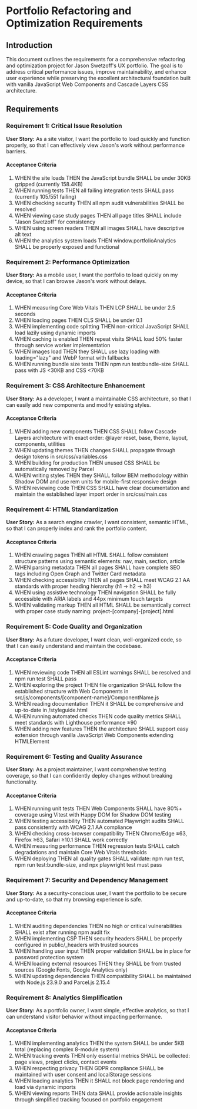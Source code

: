 # Portfolio Refactoring and Optimization Requirements

## Introduction

This document outlines the requirements for a comprehensive refactoring and optimization project for Jason Swetzoff's UX portfolio. The goal is to address critical performance issues, improve maintainability, and enhance user experience while preserving the excellent architectural foundation built with vanilla JavaScript Web Components and Cascade Layers CSS architecture.

## Requirements

### Requirement 1: Critical Issue Resolution

**User Story:** As a site visitor, I want the portfolio to load quickly and function properly, so that I can effectively view Jason's work without performance barriers.

#### Acceptance Criteria

1. WHEN the site loads THEN the JavaScript bundle SHALL be under 30KB gzipped (currently 158.4KB)
2. WHEN running tests THEN all failing integration tests SHALL pass (currently 105/551 failing)
3. WHEN checking security THEN all npm audit vulnerabilities SHALL be resolved
4. WHEN viewing case study pages THEN all page titles SHALL include "Jason Swetzoff" for consistency
5. WHEN using screen readers THEN all images SHALL have descriptive alt text
6. WHEN the analytics system loads THEN window.portfolioAnalytics SHALL be properly exposed and functional

### Requirement 2: Performance Optimization

**User Story:** As a mobile user, I want the portfolio to load quickly on my device, so that I can browse Jason's work without delays.

#### Acceptance Criteria

1. WHEN measuring Core Web Vitals THEN LCP SHALL be under 2.5 seconds
2. WHEN loading pages THEN CLS SHALL be under 0.1
3. WHEN implementing code splitting THEN non-critical JavaScript SHALL load lazily using dynamic imports
4. WHEN caching is enabled THEN repeat visits SHALL load 50% faster through service worker implementation
5. WHEN images load THEN they SHALL use lazy loading with loading="lazy" and WebP format with fallbacks
6. WHEN running bundle size tests THEN npm run test:bundle-size SHALL pass with JS <30KB and CSS <70KB

### Requirement 3: CSS Architecture Enhancement

**User Story:** As a developer, I want a maintainable CSS architecture, so that I can easily add new components and modify existing styles.

#### Acceptance Criteria

1. WHEN adding new components THEN CSS SHALL follow Cascade Layers architecture with exact order: @layer reset, base, theme, layout, components, utilities
2. WHEN updating themes THEN changes SHALL propagate through design tokens in src/css/variables.css
3. WHEN building for production THEN unused CSS SHALL be automatically removed by Parcel
4. WHEN writing styles THEN they SHALL follow BEM methodology within Shadow DOM and use rem units for mobile-first responsive design
5. WHEN reviewing code THEN CSS SHALL have clear documentation and maintain the established layer import order in src/css/main.css

### Requirement 4: HTML Standardization

**User Story:** As a search engine crawler, I want consistent, semantic HTML, so that I can properly index and rank the portfolio content.

#### Acceptance Criteria

1. WHEN crawling pages THEN all HTML SHALL follow consistent structure patterns using semantic elements: nav, main, section, article
2. WHEN parsing metadata THEN all pages SHALL have complete SEO tags including Open Graph and Twitter Card metadata
3. WHEN checking accessibility THEN all pages SHALL meet WCAG 2.1 AA standards with proper heading hierarchy (h1 → h2 → h3)
4. WHEN using assistive technology THEN navigation SHALL be fully accessible with ARIA labels and 44px minimum touch targets
5. WHEN validating markup THEN all HTML SHALL be semantically correct with proper case study naming: project-[company]-[project].html

### Requirement 5: Code Quality and Organization

**User Story:** As a future developer, I want clean, well-organized code, so that I can easily understand and maintain the codebase.

#### Acceptance Criteria

1. WHEN reviewing code THEN all ESLint warnings SHALL be resolved and npm run test SHALL pass
2. WHEN exploring the project THEN file organization SHALL follow the established structure with Web Components in src/js/components/[component-name]/ComponentName.js
3. WHEN reading documentation THEN it SHALL be comprehensive and up-to-date in /styleguide.html
4. WHEN running automated checks THEN code quality metrics SHALL meet standards with Lighthouse performance ≥90
5. WHEN adding new features THEN the architecture SHALL support easy extension through vanilla JavaScript Web Components extending HTMLElement

### Requirement 6: Testing and Quality Assurance

**User Story:** As a project maintainer, I want comprehensive testing coverage, so that I can confidently deploy changes without breaking functionality.

#### Acceptance Criteria

1. WHEN running unit tests THEN Web Components SHALL have 80%+ coverage using Vitest with Happy DOM for Shadow DOM testing
2. WHEN testing accessibility THEN automated Playwright audits SHALL pass consistently with WCAG 2.1 AA compliance
3. WHEN checking cross-browser compatibility THEN Chrome/Edge ≥63, Firefox ≥63, Safari ≥10.1 SHALL work correctly
4. WHEN measuring performance THEN regression tests SHALL catch degradations and maintain Core Web Vitals thresholds
5. WHEN deploying THEN all quality gates SHALL validate: npm run test, npm run test:bundle-size, and npx playwright test must pass

### Requirement 7: Security and Dependency Management

**User Story:** As a security-conscious user, I want the portfolio to be secure and up-to-date, so that my browsing experience is safe.

#### Acceptance Criteria

1. WHEN auditing dependencies THEN no high or critical vulnerabilities SHALL exist after running npm audit fix
2. WHEN implementing CSP THEN security headers SHALL be properly configured in public/\_headers with trusted sources
3. WHEN handling user input THEN proper validation SHALL be in place for password protection system
4. WHEN loading external resources THEN they SHALL be from trusted sources (Google Fonts, Google Analytics only)
5. WHEN updating dependencies THEN compatibility SHALL be maintained with Node.js 23.9.0 and Parcel.js 2.15.4

### Requirement 8: Analytics Simplification

**User Story:** As a portfolio owner, I want simple, effective analytics, so that I can understand visitor behavior without impacting performance.

#### Acceptance Criteria

1. WHEN implementing analytics THEN the system SHALL be under 5KB total (replacing complex 8-module system)
2. WHEN tracking events THEN only essential metrics SHALL be collected: page views, project clicks, contact events
3. WHEN respecting privacy THEN GDPR compliance SHALL be maintained with user consent and localStorage sessions
4. WHEN loading analytics THEN it SHALL not block page rendering and load via dynamic imports
5. WHEN viewing reports THEN data SHALL provide actionable insights through simplified tracking focused on portfolio engagement
